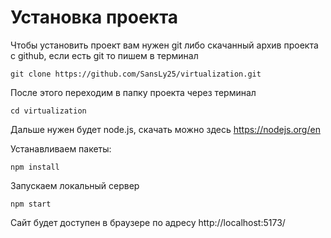 # Установка проекта

Чтобы установить проект вам нужен git либо скачанный архив проекта с github,
если есть git то пишем в терминал

```
git clone https://github.com/SansLy25/virtualization.git
```
После этого переходим в папку проекта через терминал
```
cd virtualization
```
Дальше нужен будет node.js, скачать можно здесь https://nodejs.org/en

Устанавливаем пакеты:
```
npm install 
```

Запускаем локальный сервер
```
npm start
```
Сайт будет доступен в браузере по адресу http://localhost:5173/
